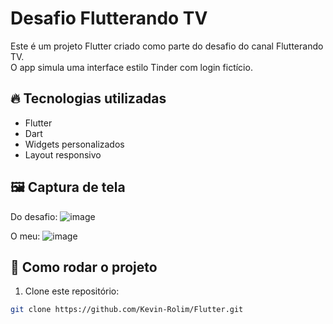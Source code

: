 # Desafio Flutterando TV

Este é um projeto Flutter criado como parte do desafio do canal Flutterando TV.  
O app simula uma interface estilo Tinder com login fictício.

## 🔥 Tecnologias utilizadas

- Flutter
- Dart
- Widgets personalizados
- Layout responsivo

## 🖼️ Captura de tela

Do desafio:
![image](https://github.com/user-attachments/assets/507ddab6-df22-4c8f-b81b-755cdfcee95a)

O meu:
![image](https://github.com/user-attachments/assets/7f5a0b9e-2bb1-438d-b567-9fd48cacf74c)


## 🚀 Como rodar o projeto

1. Clone este repositório:
```bash
git clone https://github.com/Kevin-Rolim/Flutter.git

